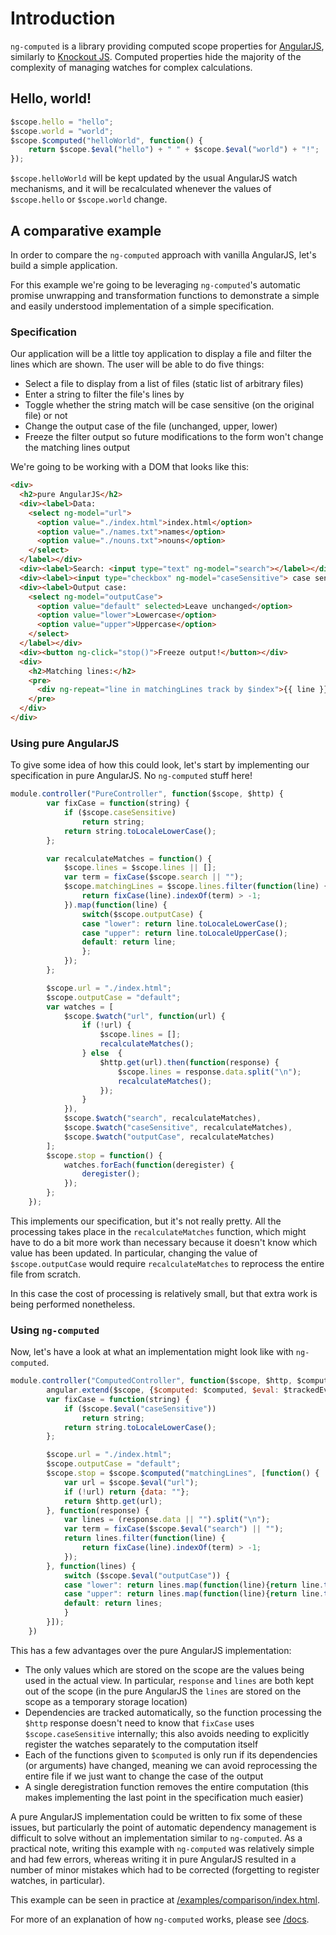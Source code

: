 # Introduction

`ng-computed` is a library providing computed scope properties for
[AngularJS][1], similarly to [Knockout JS][2]. Computed properties
hide the majority of the complexity of managing watches for complex
calculations.

[1]: http://angularjs.org/
[2]: http://knockoutjs.com/

## Hello, world!

```javascript
$scope.hello = "hello";
$scope.world = "world";
$scope.$computed("helloWorld", function() {
    return $scope.$eval("hello") + " " + $scope.$eval("world") + "!";
});
```

`$scope.helloWorld` will be kept updated by the usual AngularJS watch
mechanisms, and it will be recalculated whenever the values of
`$scope.hello` or `$scope.world` change.


## A comparative example

In order to compare the `ng-computed` approach with vanilla AngularJS,
let's build a simple application.

For this example we're going to be leveraging `ng-computed`'s
automatic promise unwrapping and transformation functions to
demonstrate a simple and easily understood implementation of a simple
specification.

### Specification

Our application will be a little toy application to display a file and
filter the lines which are shown. The user will be able to do five
things:

* Select a file to display from a list of files (static list of
  arbitrary files)
* Enter a string to filter the file's lines by
* Toggle whether the string match will be case sensitive (on the
  original file) or not
* Change the output case of the file (unchanged, upper, lower)
* Freeze the filter output so future modifications to the form won't
  change the matching lines output

We're going to be working with a DOM that looks like this:

```html
<div>
  <h2>pure AngularJS</h2>
  <div><label>Data:
    <select ng-model="url">
      <option value="./index.html">index.html</option>
      <option value="./names.txt">names</option>
      <option value="./nouns.txt">nouns</option>
    </select>
  </label></div>
  <div><label>Search: <input type="text" ng-model="search"></label></div>
  <div><label><input type="checkbox" ng-model="caseSensitive"> case sensitive</label></div>
  <div><label>Output case:
    <select ng-model="outputCase">
      <option value="default" selected>Leave unchanged</option>
      <option value="lower">Lowercase</option>
      <option value="upper">Uppercase</option>
    </select>
  </label></div>
  <div><button ng-click="stop()">Freeze output!</button></div>
  <div>
    <h2>Matching lines:</h2>
    <pre>
      <div ng-repeat="line in matchingLines track by $index">{{ line }}</div>
    </pre>
  </div>
</div>
```

### Using pure AngularJS

To give some idea of how this could look, let's start by implementing
our specification in pure AngularJS. No `ng-computed` stuff here!

```javascript
module.controller("PureController", function($scope, $http) {
        var fixCase = function(string) {
            if ($scope.caseSensitive)
                return string;
            return string.toLocaleLowerCase();
        };

        var recalculateMatches = function() {
            $scope.lines = $scope.lines || [];
            var term = fixCase($scope.search || "");
            $scope.matchingLines = $scope.lines.filter(function(line) {
                return fixCase(line).indexOf(term) > -1;
            }).map(function(line) {
                switch($scope.outputCase) {
                case "lower": return line.toLocaleLowerCase();
                case "upper": return line.toLocaleUpperCase();
                default: return line;
                };
            });
        };

        $scope.url = "./index.html";
        $scope.outputCase = "default";
        var watches = [
            $scope.$watch("url", function(url) {
                if (!url) {
                    $scope.lines = [];
                    recalculateMatches();
                } else  {
                    $http.get(url).then(function(response) {
                        $scope.lines = response.data.split("\n");
                        recalculateMatches();
                    });
                }
            }),
            $scope.$watch("search", recalculateMatches),
            $scope.$watch("caseSensitive", recalculateMatches),
            $scope.$watch("outputCase", recalculateMatches)
        ];
        $scope.stop = function() {
            watches.forEach(function(deregister) {
                deregister();
            });
        };
    });
```

This implements our specification, but it's not really pretty. All the
processing takes place in the `recalculateMatches` function, which
might have to do a bit more work than necessary because it doesn't
know which value has been updated. In particular, changing the value
of `$scope.outputCase` would require `recalculateMatches` to reprocess
the entire file from scratch.

In this case the cost of processing is relatively small, but that
extra work is being performed nonetheless.

### Using `ng-computed`

Now, let's have a look at what an implementation might look like with
`ng-computed`.

```javascript
module.controller("ComputedController", function($scope, $http, $computed, $trackedEval) {
        angular.extend($scope, {$computed: $computed, $eval: $trackedEval});
        var fixCase = function(string) {
            if ($scope.$eval("caseSensitive"))
                return string;
            return string.toLocaleLowerCase();
        };

        $scope.url = "./index.html";
        $scope.outputCase = "default";
        $scope.stop = $scope.$computed("matchingLines", [function() {
            var url = $scope.$eval("url");
            if (!url) return {data: ""};
            return $http.get(url);
        }, function(response) {
            var lines = (response.data || "").split("\n");
            var term = fixCase($scope.$eval("search") || "");
            return lines.filter(function(line) {
                return fixCase(line).indexOf(term) > -1;
            });
        }, function(lines) {
            switch ($scope.$eval("outputCase")) {
            case "lower": return lines.map(function(line){return line.toLocaleLowerCase();});
            case "upper": return lines.map(function(line){return line.toLocaleUpperCase();});
            default: return lines;
            }
        }]);
    })
```

This has a few advantages over the pure AngularJS implementation:

* The only values which are stored on the scope are the values being
  used in the actual view. In particular, `response` and `lines` are
  both kept out of the scope (in the pure AngularJS the `lines` are
  stored on the scope as a temporary storage location)
* Dependencies are tracked automatically, so the function processing
  the `$http` response doesn't need to know that `fixCase` uses
  `$scope.caseSensitive` internally; this also avoids needing to
  explicitly register the watches separately to the computation itself
* Each of the functions given to `$computed` is only run if its
  dependencies (or arguments) have changed, meaning we can avoid
  reprocessing the entire file if we just want to change the case of
  the output
* A single deregistration function removes the entire computation
  (this makes implementing the last point in the specification much
  easier)

A pure AngularJS implementation could be written to fix some of these
issues, but particularly the point of automatic dependency management
is difficult to solve without an implementation similar to
`ng-computed`. As a practical note, writing this example with
`ng-computed` was relatively simple and had few errors, whereas
writing it in pure AngularJS resulted in a number of minor mistakes
which had to be corrected (forgetting to register watches, in
particular).

This example can be seen in practice at
[/examples/comparison/index.html][3].

For more of an explanation of how `ng-computed` works, please see
[/docs][4].

[3]: https://raw.githack.com/ClearboxSystems/ng-computed/master/examples/comparison/index.html
[4]: ../docs
